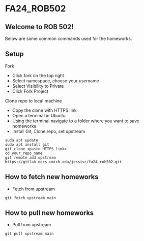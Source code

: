# FA24_ROB502

## Welcome to ROB 502!
Below are some common commands used for the homeworks.

## Setup
Fork
- Click fork on the top right
- Select namespace, choose your username
- Select Visibility to Private
- Click Fork Project

Clone repo to local machine
- Copy the clone with HTTPS link
- Open a terminal in Ubuntu
- Using the terminal navigate to a folder where you want to save homeworks
- Install Git, Clone repo, set upstream

```
sudo apt update
sudo apt install git
git clone <paste HTTPS link>
cd your_repo_name
git remote add upstream https://gitlab.eecs.umich.edu/jessisc/fa24_rob502.git
```

## How to fetch new homeworks
- Fetch from upstream

```
git fetch upstream main
```

## How to pull new homeworks
- Pull from upstream

```
git pull upstream main
```

